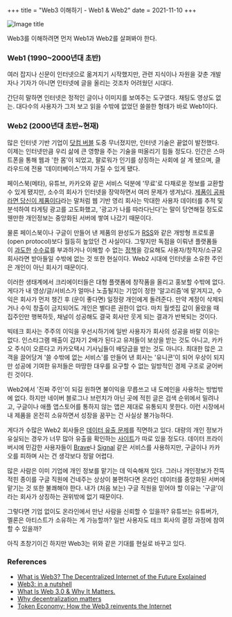 +++
title = "Web3 이해하기 - Web1 & Web2"
date = 2021-11-10
+++

![Image title](https://bear-images.sfo2.cdn.digitaloceanspaces.com/kang-1662220981.webp)

Web3를 이해하려면 먼저 Web1과 Web2를 살펴봐야 한다.

### Web1 (1990\~2000년대 초반)

여러 잡지나 신문이 인터넷으로 옮겨지기 시작했지만, 관련 지식이나 자원을 갖춘 개발자나 기자가 아니면 인터넷에 글을 올리는 것조차 어려웠던 시대다.

간단히 말하면 인터넷은 정적인 글이나 이미지를 보여주는 도구였다. 채팅도 영상도 없는. 대다수의 사용자가 그저 보고 읽을 수밖에 없었던 쓸쓸한 형태가 바로 Web1이다.

### Web2 (2000년대 초반\~현재)

많은 인터넷 기반 기업이 [닷컴 버블](https://ko.wikipedia.org/wiki/%EB%8B%B7%EC%BB%B4_%EB%B2%84%EB%B8%94) 도중 무너졌지만, 인터넷 기술은 끝없이 발전했다. 이제는 인터넷만큼 우리 삶에 큰 영향을 주는 기술을 떠올리기 힘들 정도다. 인간은 스마트폰을 통해 웹과 '한 몸'이 되었고, 팔로워가 인기를 상징하는 사회에 살 게 됐으며, 클라우드에 전용 '데이터베이스'까지 가질 수 있게 됐다.

페이스북(메타), 유튜브, 카카오와 같은 서비스 덕분에 '무료'로 다채로운 정보를 교환할 수 있게 됐지만, 소수의 회사가 인터넷을 장악하면서 여러 문제가 생겨났다. [제품이 공짜라면 당신이 제품이다](https://techhq.com/2018/04/facebook-if-something-is-free-you-are-the-product/)라는 말처럼 웹 기반 영리 회사는 막대한 사용자 데이터를 추적 및 분석하여 타게팅 광고를 고도화했고, '광고가 나를 따라다닌다'는 말이 당연해질 정도로 웬만한 개인정보는 중앙화된 서버에 쌓여 나갔기 때문이다.

물론 페이스북이나 구글이 만들어 낸 제품의 완성도가 [RSS](https://ko.wikipedia.org/wiki/RSS)와 같은 개방형 프로토콜(open protocol)보다 월등히 높았던 건 사실이다. 그렇지만 독점을 이뤄낸 플랫폼들이 [과도한](https://www.ytn.co.kr/_ln/0103_202110220507195032) [수수료](https://it.donga.com/101014/)를 부과하거나 이해할 수 없는 [정책](https://twitter.com/SchorLukas/status/1437728078806065152)을 강요해도 사용자/창작자/소규모 회사라면 받아들일 수밖에 없는 것 또한 현실이다. Web2 시대에 인터넷을 소유한 주인은 개인이 아닌 회사기 때문이다.

이러한 생태계에서 크리에이터들은 대형 플랫폼에 창작품을 올리고 홍보할 수밖에 없다. 게다가 내 영상/글/서비스가 얼마나 노출될지는 기업이 정한 '알고리즘'에 맡겨지고, 수익은 회사가 먼저 챙긴 후 (운이 좋다면) 일정량 개인에게 돌려준다. 만약 계정이 삭제되거나 수익 창출이 금지되어도 개인은 별다른 권한이 없다. 마치 월셋집 값이 올랐을 때 집주인만 행복하듯, 채널이 성공해도 결국 회사만 웃게 되는 결과가 반복되는 것이다.

빅테크 회사는 주주의 이익을 우선시하기에 일반 사용자가 회사의 성공을 바랄 이유는 없다. 인스타그램 매출이 갑자기 2배가 된다고 유저들이 보상을 받는 것도 아니고, 카카오 주식이 오른다고 카카오택시 기사님들이 배당금을 받는 것도 아니다. 최대한 많은 고객을 끌어당겨 '쓸 수밖에 없는 서비스'를 만들어 낸 회사는 '유니콘'이 되어 우상이 되지만 성공에 기여한 유저들은 마땅한 대우를 요구할 수 없는 일방적인 경제 구조로 굳어버린 것이다.

Web2에서 '진짜 주인'이 되길 원하면 불이익을 무릅쓰고 내 도메인을 사용하는 방법밖에 없다. 하지만 네이버 블로그나 브런치가 아닌 곳에 적힌 글은 검색 순위에서 밀려나고, 구글이나 애플 앱스토어를 통하지 않는 앱은 제대로 유통되지 못한다. 이런 시장에서 내 제품을 온전히 소유하면서 성장을 꿈꾸는 건 사실상 불가능하다.

게다가 수많은 Web2 회사들은 [데이터 유출 문제](https://en.wikipedia.org/wiki/List_of_data_breaches)를 직면하고 있다. 대량의 개인 정보가 유실되는 경우가 너무 많아 유출을 확인하는 [사이트](https://haveibeenpwned.com/)가 따로 있을 정도다. 데이터 프라이버시에 민감한 사용자들이 [Brave](https://brave.com/ko/)나 [Signal](https://signal.org/ko/) 같은 서비스를 사용하지만, 구글이나 카카오를 피하며 사는 건 생각보다 정말 어렵다.

많은 사람은 이미 기업에 개인 정보를 맡기는 데 익숙해져 있다. 그러나 개인정보가 잔뜩 적힌 종이를 구글 직원에 건네주는 상상이 불편하다면 온라인 데이터를 중앙화된 서버에 맡기는 것 또한 불쾌해야 한다. 내가 (처음 보는) 구글 직원을 믿어야 할 이유는 '구글'이라는 회사가 상징하는 권위밖에 없기 때문이다.

그렇다면 기업 없이도 온라인에서 만난 사람을 신뢰할 수 있을까? 유튜브는 유튜버가, 멜론은 아티스트가 소유하는 게 가능할까? 일반 사용자도 테크 회사의 결정 과정에 참여할 수 있을까?

아직 초창기이긴 하지만 Web3는 위와 같은 기대를 현실로 바꾸고 있다.

### References

* [What is Web3? The Decentralized Internet of the Future Explained](https://www.freecodecamp.org/news/what-is-web3/)
* [Web3: in a nutshell](https://eshita.mirror.xyz/H5bNIXATsWUv_QbbEz6lckYcgAa2rhXEPDRkecOlCOI)
* [What Is Web 3.0 & Why It Matters.](https://medium.com/fabric-ventures/what-is-web-3-0-why-it-matters-934eb07f3d2b)
* [Why decentralization matters](https://cdixon.org/2018/02/18/why-decentralization-matters)
* [Token Economy: How the Web3 reinvents the Internet](https://www.amazon.com/Token-Economy-Web3-reinvents-Internet-ebook-dp-B08BKSY3QZ/dp/B08BKSY3QZ/)